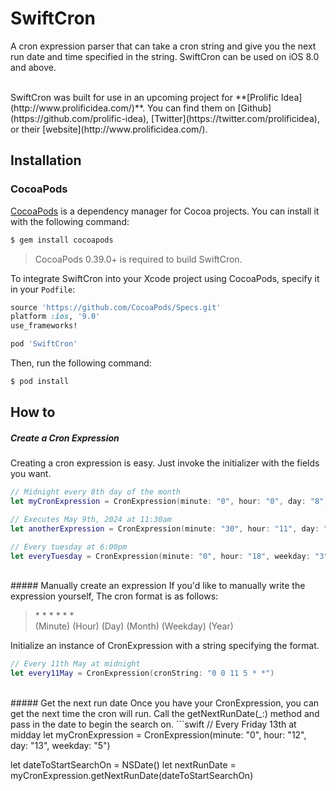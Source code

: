 SwiftCron
==============

A cron expression parser that can take a cron string and give you the next run date and time specified in the string. SwiftCron can be used on iOS 8.0 and above.

<br/>
SwiftCron was built for use in an upcoming project for **[Prolific Idea](http://www.prolificidea.com/)**. You can find them on [Github](https://github.com/prolific-idea), [Twitter](https://twitter.com/prolificidea), or their [website](http://www.prolificidea.com/).

## Installation
### CocoaPods

[CocoaPods](http://cocoapods.org) is a dependency manager for Cocoa projects. You can install it with the following command:

```bash
$ gem install cocoapods
```

> CocoaPods 0.39.0+ is required to build SwiftCron.

To integrate SwiftCron into your Xcode project using CocoaPods, specify it in your `Podfile`:

```ruby
source 'https://github.com/CocoaPods/Specs.git'
platform :ios, '9.0'
use_frameworks!

pod 'SwiftCron'
```

Then, run the following command:

```bash
$ pod install
```

How to
--------
##### Create a Cron Expression
Creating a cron expression is easy. Just invoke the initializer with the fields you want.
```swift
// Midnight every 8th day of the month
let myCronExpression = CronExpression(minute: "0", hour: "0", day: "8")
```
```swift
// Executes May 9th, 2024 at 11:30am
let anotherExpression = CronExpression(minute: "30", hour: "11", day: "9", month: "5", year: "2024") 
```
```swift
// Every tuesday at 6:00pm
let everyTuesday = CronExpression(minute: "0", hour: "18", weekday: "3")
```

<br/>
##### Manually create an expression
If you'd like to manually write the expression yourself, The cron format is as follows:

> \* \* \* \* \* \*
<br/>(Minute) (Hour) (Day) (Month) (Weekday) (Year)

Initialize an instance of CronExpression with a string specifying the format.
```swift
// Every 11th May at midnight
let every11May = CronExpression(cronString: "0 0 11 5 * *")
```

<br/>
##### Get the next run date
Once you have your CronExpression, you can get the next time the cron will run. Call the getNextRunDate(_:) method and pass in the date to begin the search on.
```swift
// Every Friday 13th at midday
let myCronExpression = CronExpression(minute: "0", hour: "12", day: "13", weekday: "5")

let dateToStartSearchOn = NSDate()
let nextRunDate = myCronExpression.getNextRunDate(dateToStartSearchOn)
```
